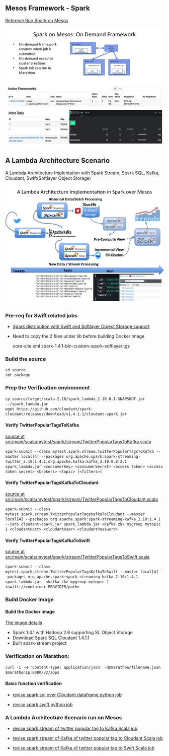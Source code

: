 ## Mesos Framework - Spark 

[Referece Run Spark on Mesos](http://spark.apache.org/docs/latest/running-on-mesos.html)

![Image of Spark on Mesos](../../doc/images/spark_mesos.jpg)

## A Lambda Architecture Scenario

A Lambda Architecture Implentation with Spark Stream, Spark SQL, Kafka, Cloudant, Swift(Softlayer Object Storage)

![Image of Lambda using Spark on Mesos](../../doc/images/spark_lambda.jpg)

### Pre-req for Swift related jobs

* [Spark distribution with Swift and Softlayer Object Storage support](../spark-standalone/README_spark.md)

* Need to copy the 2 files under lib before building Docker Image

	core-site.xml
	spark-1.4.1-bin-custom-spark-softlayer.tgz

### Build the source 

	cd source
	sbt package
	
### Prep the Verification environment

	cp source/target/scala-2.10/spark_lambda_2.10-0.1-SNAPSHOT.jar ../spark_lambda.jar
	wget https://github.com/cloudant/spark-cloudant/releases/download/v1.4.1.1/cloudant-spark.jar
	
#### Verify TwitterPopularTagsToKafka

[source at src/main/scala/mytest/spark/stream/TwitterPopularTagsToKafka.scala](source/src/main/scala/mytest/spark/stream/TwitterPopularTagsToKafka.scala)

	spark-submit --class mytest.spark.stream.TwitterPopularTagsToKafka --master local[4] --packages org.apache.spark:spark-streaming-twitter_2.10:1.4.1,org.apache.kafka:kafka_2.10:0.8.2.1 spark_lambda.jar <consumerKey> <consumerSecret> <access token> <access token secret> <brokers> <topic> [<filters>]


#### Verify TwitterPopularTagsKafkaToCloudant

[source at src/main/scala/mytest/spark/stream/TwitterPopularTagsToCloudant.scala](source/src/main/scala/mytest/spark/stream/TwitterPopularTagsKafkaToCloudant.scala)

	spark-submit --class mytest.spark.stream.TwitterPopularTagsKafkaToCloudant --master local[4] --packages org.apache.spark:spark-streaming-kafka_2.10:1.4.1 --jars cloudant-spark.jar spark_lambda.jar <kafka zk> mygroup mytopic 1 <cloudantHost> <cloudantUser> <cloudantPassword>


#### Verify TwitterPopularTagsKafkaToSwift

[source at src/main/scala/mytest/spark/stream/TwitterPopularTagsToSwift.scala](source/src/main/scala/mytest/spark/stream/TwitterPopularTagsKafkaToSwift.scala)

	spark-submit --class mytest.spark.stream.TwitterPopularTagsKafkaToSwift --master local[4] --packages org.apache.spark:spark-streaming-kafka_2.10:1.4.1 spark_lambda.jar  <kafka zk> mygroup mytopic 1 <swift://container.PROVIDER/path>


### Build Docker Image 

#### Build the Docker image

[The image details](Dockerfile)

* Spark 1.4.1 with Hadoop 2.6 supporting SL Object Storage
* Download Spark SQL Cloudant 1.4.1.1
* Built spark-stream project

### Verification on Marathon:
	
	curl -i -H 'Content-Type: application/json' -d@marathon/filename.json $marathonIp:8080/v2/apps
	
####  Basic function verification

* [revise spark sql over Cloudant dataframe python job](marathon/marathon-cloudant-df.json)

* [revise spark swift python job](marathon/marathon-swift.json)


### A Lambda Architecture Scenario run on Mesos

* [revise spark stream of twitter popular tag to Kafka Scala job](marathon/marathon-twitter-kafka.json)

* [revise spark stream of Kafka of twitter popular tag to Cloudant Scala job](marathon/marathon-kafka-cloudant.json)

* [revise spark stream of Kafka of twitter popular tag to Swift Scala job](marathon/marathon-kafka-swift.json)


